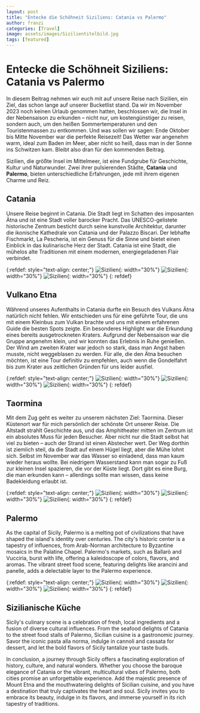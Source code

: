 ```yaml
---
layout: post
title: "Entecke die Schöhneit Siziliens: Catania vs Palermo"
author: franzi
categories: [Travel]
image: assets/images/Sizilientitelbild.jpg
tags: [featured]
---
```


# Entecke die Schöhneit Siziliens: Catania vs Palermo

In diesem Beitrag nehmen wir euch mit auf unsere Reise nach Sizilien, ein Ziel, das schon lange auf unserer Bucketlist stand. Da wir im November 2023 noch keinen Urlaub genommen hatten, beschlossen wir, die Insel in der Nebensaison zu erkunden – nicht nur, um kostengünstiger zu reisen, sondern auch, um den heißen Sommertemperaturen und den Touristenmassen zu entkommen. Und was sollen wir sagen: Ende Oktober bis Mitte November war die perfekte Reisezeit! Das Wetter war angenehm warm, ideal zum Baden im Meer, aber nicht so heiß, dass man in der Sonne ins Schwitzen kam. Bleibt also dran für den kommenden Beitrag.  

Sizilien, die größte Insel im Mittelmeer, ist eine Fundgrube für Geschichte, Kultur und Naturwunder. Zwei ihrer pulsierenden Städte, **Catania** und **Palermo**, bieten unterschiedliche Erfahrungen, jede mit ihrem eigenen Charme und Reiz.


## Catania

Unsere Reise beginnt in Catania. Die Stadt liegt im Schatten des imposanten Ätna und ist eine Stadt voller barocker Pracht. Das UNESCO-gelistete historische Zentrum besticht durch seine kunstvolle Architektur, darunter die ikonische Kathedrale von Catania und der Palazzo Biscari. Der lebhafte Fischmarkt, La Pescheria, ist ein Genuss für die Sinne und bietet einen Einblick in das kulinarische Herz der Stadt. Catania ist eine Stadt, die mühelos alte Traditionen mit einem modernen, energiegeladenen Flair verbindet.

{:refdef: style="text-align: center;"}
![Sizilien](/assets/images/Sizilien4.jpg){: width="30%"}
![Sizilien](/assets/images/Sizilien2.jpg){: width="30%"}
![Sizilien](/assets/images/Sizilien3.jpg){: width="30%"}
{: refdef}


## Vulkano Etna

Während unseres Aufenthalts in Catania durfte ein Besuch des Vulkans Ätna natürlich nicht fehlen. Wir entschieden uns für eine geführte Tour, die uns mit einem Kleinbus zum Vulkan brachte und uns mit einem erfahrenen Guide die besten Spots zeigte. Ein besonderes Highlight war die Erkundung eines bereits ausgetrockneten Kraters. Aufgrund der Nebensaison war die Gruppe angenehm klein, und wir konnten das Erlebnis in Ruhe genießen. Der Wind am zweiten Krater war jedoch so stark, dass man Angst haben musste, nicht weggeblasen zu werden. Für alle, die den Ätna besuchen möchten, ist eine Tour definitiv zu empfehlen, auch wenn die Gondelfahrt bis zum Krater aus zeitlichen Gründen für uns leider ausfiel.


{:refdef: style="text-align: center;"}
![Sizilien](/assets/images/Sizilien5.jpg){: width="30%"}
![Sizilien](/assets/images/Sizilien6.jpg){: width="30%"}
![Sizilien](/assets/images/Sizilien7.jpg){: width="30%"}
{: refdef}

## Taormina

Mit dem Zug geht es weiter zu unserem nächsten Ziel: Taormina. Dieser Küstenort war für mich persönlich der schönste Ort unserer Reise. Die Altstadt strahlt Geschichte aus, und das Amphitheater mitten im Zentrum ist ein absolutes Muss für jeden Besucher. Aber nicht nur die Stadt selbst hat viel zu bieten – auch der Strand ist einen Abstecher wert. Der Weg dorthin ist ziemlich steil, da die Stadt auf einem Hügel liegt, aber die Mühe lohnt sich. Selbst im November war das Wasser so einladend, dass man kaum wieder heraus wollte. Bei niedrigem Wasserstand kann man sogar zu Fuß zur kleinen Insel spazieren, die vor der Küste liegt. Dort gibt es eine Burg, die man erkunden kann – allerdings sollte man wissen, dass keine Badekleidung erlaubt ist.


{:refdef: style="text-align: center;"}
![Sizilien](/assets/images/Sizilien11.jpg){: width="30%"}
![Sizilien](/assets/images/Sizilien12.jpg){: width="30%"}
![Sizilien](/assets/images/Sizilien13.jpg){: width="30%"}
{: refdef}





## Palermo

As the capital of Sicily, Palermo is a melting pot of civilizations that have shaped the island's identity over centuries. The city's historic center is a tapestry of influences, from Arab-Norman architecture to Byzantine mosaics in the Palatine Chapel. Palermo's markets, such as Ballarò and Vucciria, burst with life, offering a kaleidoscope of colors, flavors, and aromas. The vibrant street food scene, featuring delights like arancini and panelle, adds a delectable layer to the Palermo experience.

{:refdef: style="text-align: center;"}
![Sizilien](/assets/images/Sizilien8.jpg){: width="30%"}
![Sizilien](/assets/images/Sizilien9.jpg){: width="30%"}
![Sizilien](/assets/images/Sizilien10.jpg){: width="30%"}
{: refdef}



## Sizilianische Küche

Sicily's culinary scene is a celebration of fresh, local ingredients and a fusion of diverse cultural influences. From the seafood delights of Catania to the street food stalls of Palermo, Sicilian cuisine is a gastronomic journey. Savor the iconic pasta alla norma, indulge in cannoli and cassata for dessert, and let the bold flavors of Sicily tantalize your taste buds.

In conclusion, a journey through Sicily offers a fascinating exploration of history, culture, and natural wonders. Whether you choose the baroque elegance of Catania or the vibrant, multicultural vibes of Palermo, both cities promise an unforgettable experience. Add the majestic presence of Mount Etna and the mouthwatering delights of Sicilian cuisine, and you have a destination that truly captivates the heart and soul. Sicily invites you to embrace its beauty, indulge in its flavors, and immerse yourself in its rich tapestry of traditions.
